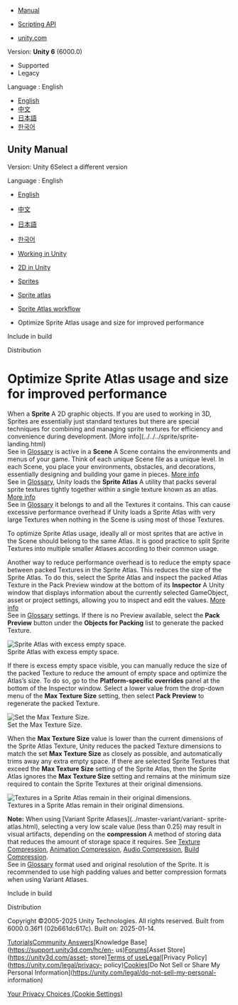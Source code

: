 [](https://docs.unity3d.com)

  * [Manual](../Manual/index.html)
  * [Scripting API](../ScriptReference/index.html)

  * [unity.com](https://unity.com/)

Version: **Unity 6** (6000.0)

  * Supported
  * Legacy

Language : English

  * [English](/Manual/sprite/atlas/workflow/optimize-sprite-atlas-usage-size-improved-performance.html)
  * [中文](/cn/current/Manual/sprite/atlas/workflow/optimize-sprite-atlas-usage-size-improved-performance.html)
  * [日本語](/ja/current/Manual/sprite/atlas/workflow/optimize-sprite-atlas-usage-size-improved-performance.html)
  * [한국어](/kr/current/Manual/sprite/atlas/workflow/optimize-sprite-atlas-usage-size-improved-performance.html)

[](https://docs.unity3d.com)

## Unity Manual

Version: Unity 6Select a different version

Language : English

  * [English](/Manual/sprite/atlas/workflow/optimize-sprite-atlas-usage-size-improved-performance.html)
  * [中文](/cn/current/Manual/sprite/atlas/workflow/optimize-sprite-atlas-usage-size-improved-performance.html)
  * [日本語](/ja/current/Manual/sprite/atlas/workflow/optimize-sprite-atlas-usage-size-improved-performance.html)
  * [한국어](/kr/current/Manual/sprite/atlas/workflow/optimize-sprite-atlas-usage-size-improved-performance.html)

  * [Working in Unity](../../../working-in-unity.html)
  * [2D in Unity](../../../Unity2D.html)
  * [Sprites](../../../sprite/sprite-landing.html)
  * [Sprite atlas](../../../sprite/atlas/atlas-landing.html)
  * [Sprite Atlas workflow](../../../sprite/atlas/workflow/workflow-landing.html)
  * Optimize Sprite Atlas usage and size for improved performance

[](../../../sprite/atlas/workflow/include-build.html)

Include in build

[](../../../sprite/atlas/distribution/distribution-landing.html)

Distribution

# Optimize Sprite Atlas usage and size for improved performance

When a **Sprite** A 2D graphic objects. If you are used to working in 3D,
Sprites are essentially just standard textures but there are special
techniques for combining and managing sprite textures for efficiency and
convenience during development. [More info](../../../sprite/sprite-
landing.html)  
See in [Glossary](../../../Glossary.html#Sprite) is active in a **Scene** A
Scene contains the environments and menus of your game. Think of each unique
Scene file as a unique level. In each Scene, you place your environments,
obstacles, and decorations, essentially designing and building your game in
pieces. [More info](../../../CreatingScenes.html)  
See in [Glossary](../../../Glossary.html#Scene), Unity loads the **Sprite
Atlas** A utility that packs several sprite textures tightly together within a
single texture known as an atlas. [More
info](../../../sprite/atlas/v2/v2-landing.html)  
See in [Glossary](../../../Glossary.html#SpriteAtlas) it belongs to and all
the Textures it contains. This can cause excessive performance overhead if
Unity loads a Sprite Atlas with very large Textures when nothing in the Scene
is using most of those Textures.

To optimize Sprite Atlas usage, ideally all or most sprites that are active in
the Scene should belong to the same Atlas. It is good practice to split Sprite
Textures into multiple smaller Atlases according to their common usage.

Another way to reduce performance overhead is to reduce the empty space
between packed Textures in the Sprite Atlas. This reduces the size of the
Sprite Atlas. To do this, select the Sprite Atlas and inspect the packed Atlas
Texture in the Pack Preview window at the bottom of its **Inspector** A Unity
window that displays information about the currently selected GameObject,
asset or project settings, allowing you to inspect and edit the values. [More
info](../../../UsingTheInspector.html)  
See in [Glossary](../../../Glossary.html#Inspector) settings. If there is no
Preview available, select the **Pack Preview** button under the **Objects for
Packing** list to generate the packed Texture.

![Sprite Atlas with excess empty
space.](../../../../uploads/Main/2D_ExcessSpace.png)  
Sprite Atlas with excess empty space.

If there is excess empty space visible, you can manually reduce the size of
the packed Texture to reduce the amount of empty space and optimize the
Atlas’s size. To do so, go to the **Platform-specific overrides** panel at the
bottom of the Inspector window. Select a lower value from the drop-down menu
of the **Max Texture Size** setting, then select **Pack Preview** to
regenerate the packed Texture.

![Set the Max Texture
Size.](../../../../uploads/Main/2DSpriteAtlas_MaxTexSize.png)  
Set the Max Texture Size.

When the **Max Texture Size** value is lower than the current dimensions of
the Sprite Atlas Texture, Unity reduces the packed Texture dimensions to match
the set **Max Texture Size** as closely as possible, and automatically trims
away any extra empty space. If there are selected Sprite Textures that exceed
the **Max Texture Size** setting of the Sprite Atlas, then the Sprite Atlas
ignores the **Max Texture Size** setting and remains at the minimum size
required to contain the Sprite Textures at their original dimensions.

![Textures in a Sprite Atlas remain in their original
dimensions.](../../../../uploads/Main/2DSpriteAtlas_MinTexSize.png)  
Textures in a Sprite Atlas remain in their original dimensions.

**Note:** When using [Variant Sprite Atlases](../master-variant/variant-
sprite-atlas.html), selecting a very low scale value (less than 0.25) may
result in visual artifacts, depending on the **compression** A method of
storing data that reduces the amount of storage space it requires. See
[Texture Compression](class-TextureImporterOverride), [Animation
Compression](class-AnimationClip.html#AssetProperties), [Audio
Compression](class-AudioClip.html), [Build
Compression](ReducingFilesize.html).  
See in [Glossary](../../../Glossary.html#compression) format used and original
resolution of the Sprite. It is recommended to use high padding values and
better compression formats when using Variant Atlases.

[](../../../sprite/atlas/workflow/include-build.html)

Include in build

[](../../../sprite/atlas/distribution/distribution-landing.html)

Distribution

Copyright ©2005-2025 Unity Technologies. All rights reserved. Built from
6000.0.36f1 (02b661dc617c). Built on: 2025-01-14.

[Tutorials](https://learn.unity.com/)[Community
Answers](https://answers.unity3d.com)[Knowledge
Base](https://support.unity3d.com/hc/en-
us)[Forums](https://forum.unity3d.com)[Asset Store](https://unity3d.com/asset-
store)[Terms of
use](https://docs.unity3d.com/Manual/TermsOfUse.html)[Legal](https://unity.com/legal)[Privacy
Policy](https://unity.com/legal/privacy-
policy)[Cookies](https://unity.com/legal/cookie-policy)[Do Not Sell or Share
My Personal Information](https://unity.com/legal/do-not-sell-my-personal-
information)

[Your Privacy Choices (Cookie Settings)](javascript:void\(0\);)

